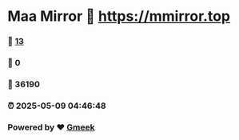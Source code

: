 # Maa Mirror :link: https://mmirror.top 
### :page_facing_up: [13](https://mmirror.top/tag.html) 
### :speech_balloon: 0 
### :hibiscus: 36190 
### :alarm_clock: 2025-05-09 04:46:48 
### Powered by :heart: [Gmeek](https://github.com/Meekdai/Gmeek)
